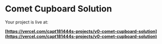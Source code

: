 # Comet Cupboard Solution


Your project is live at:

**[https://vercel.com/capt181444s-projects/v0-comet-cupboard-solution](https://vercel.com/capt181444s-projects/v0-comet-cupboard-solution)**



